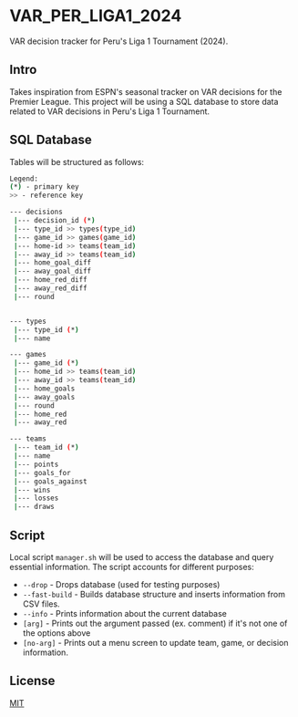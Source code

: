 # VAR_PER_LIGA1_2024
VAR decision tracker for Peru's Liga 1 Tournament (2024).

## Intro
Takes inspiration from ESPN's seasonal tracker on
VAR decisions for the Premier League. This project
will be using a SQL database to store data related
to VAR decisions in Peru's Liga 1 Tournament.

## SQL Database
Tables will be structured as follows:
```bash
Legend:
(*) - primary key
>> - reference key

--- decisions
 |--- decision_id (*)
 |--- type_id >> types(type_id)
 |--- game_id >> games(game_id)
 |--- home-id >> teams(team_id)
 |--- away_id >> teams(team_id)
 |--- home_goal_diff
 |--- away_goal_diff
 |--- home_red_diff
 |--- away_red_diff
 |--- round


--- types
 |--- type_id (*)
 |--- name

--- games
 |--- game_id (*)
 |--- home_id >> teams(team_id)
 |--- away_id >> teams(team_id)
 |--- home_goals
 |--- away_goals
 |--- round
 |--- home_red
 |--- away_red

--- teams
 |--- team_id (*)
 |--- name
 |--- points
 |--- goals_for
 |--- goals_against
 |--- wins
 |--- losses
 |--- draws

```

## Script
Local script `manager.sh` will be used to access the database and query essential information.
The script accounts for different purposes:
* `--drop` - Drops database (used for testing purposes)
* `--fast-build` - Builds database structure and inserts information from CSV files.
* `--info` - Prints information about the current database
* `[arg]` - Prints out the argument passed (ex. comment) if it's not one of the options above
* `[no-arg]` - Prints out a menu screen to update team, game, or decision information.

## License
[MIT](https://choosealicense.com/licenses/mit/)
